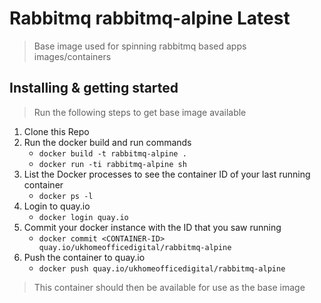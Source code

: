 # Rabbitmq rabbitmq-alpine Latest
> Base image used for spinning rabbitmq based apps images/containers

## Installing & getting started
> Run the following steps to get base image available

1) Clone this Repo
2) Run the docker build and run commands
   * `docker build -t rabbitmq-alpine .`
   * `docker run -ti rabbitmq-alpine sh`
3) List the Docker processes to see the container ID of your last running container
   * `docker ps -l`
4) Login to quay.io
   * `docker login quay.io`
5) Commit your docker instance with the ID that you saw running
   * `docker commit <CONTAINER-ID> quay.io/ukhomeofficedigital/rabbitmq-alpine`
6) Push the container to quay.io
   * `docker push quay.io/ukhomeofficedigital/rabbitmq-alpine`

> This container should then be available for use as the base image
